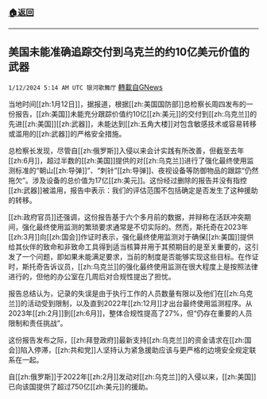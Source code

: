 ###  [:house:返回](README.md)
---


## 美国未能准确追踪交付到乌克兰的约10亿美元价值的武器
`1/12/2024 5:14 AM UTC 银河歌舞厅` [轉載自GNews](https://gnews.org/articles/2211126)

当地时间[[zh:1月12日]]，据报道，根据[[zh:美国国防部]]总检察长周四发布的一份报告，[[zh:美国]]未能充分跟踪价值约10亿[[zh:美元]]的交付到[[zh:乌克兰]]的先进[[zh:美国]][[zh:武器]]，未能达到[[zh:五角大楼]]对包含敏感技术或容易转移或滥用的[[zh:武器]]的严格安全措施。

总检察长发现，尽管自[[zh:俄罗斯]]入侵以来会计实践有所改善，但截至去年[[zh:6月]]，超过半数的[[zh:美国]]提供的对[[zh:乌克兰]]进行了强化最终使用监测标准的“朝山[[zh:导弹]]”、“刺针”[[zh:导弹]]、夜视设备等防御物品的跟踪“仍然拖欠”。涉及设备的总价值为17亿[[zh:美元]]。这份经过删除的报告并没有指控[[zh:武器]]被滥用，报告中表示：我们的评估范围不包括确定是否发生了这种援助的转移。

[[zh:政府官员]]还强调，这份报告基于六个多月前的数据，并辩称在活跃冲突期间，强化最终使用监测的繁琐要求通常是不切实际的。然而，斯托奇在2023年[[zh:3月]]向[[zh:国会]]作证时表示，强化最终使用监测对于确保[[zh:美国]]提供给其伙伴的致命和非致命工具得到适当核算并用于其预期目的是至关重要的，这引发了一个问题，即如果未能满足要求，当前的制度是否能够实现这些目标。在作证时，斯托奇告诉议员，[[zh:乌克兰]]的强化最终使用监测在很大程度上是按照法律进行的，但他的办公室在几周后对合规性提出了担忧。

报告总结认为，记录的失误是由于执行工作的人员数量有限以及他们在[[zh:乌克兰]]的活动受到限制，以及直到2022年[[zh:12月]]才出台最终使用监测程序。从2023年[[zh:2月]]到[[zh:6月]]，整体合规性提高了27%，但“仍存在重要的人员限制和责任挑战”。

这份报告发布之际，[[zh:拜登政府]]最新支持[[zh:乌克兰]]的资金请求在[[zh:国会]]陷入停滞，[[zh:共和党]]人坚持认为紧急援助应该与更严格的边境安全规定联系在一起。

自[[zh:俄罗斯]]于2022年[[zh:2月]]发动对[[zh:乌克兰]]的入侵以来，[[zh:美国]]已向该国提供了超过750亿[[zh:美元]]的援助。
